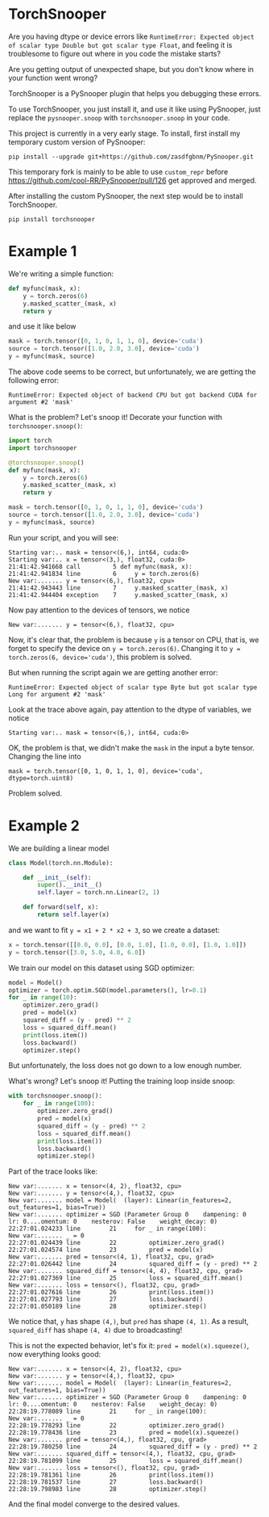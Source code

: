 # TorchSnooper

Are you having dtype or device errors like `RuntimeError: Expected object of scalar type Double but got scalar type Float`, and feeling it is troublesome to figure out where in you code the mistake starts?

Are you getting output of unexpected shape, but you don't know where in your function went wrong?

TorchSnooper is a PySnooper plugin that helps you debugging these errors.

To use TorchSnooper, you just install it, and use it like using PySnooper, just replace the `pysnooper.snoop` with `torchsnooper.snoop` in your code.

This project is currently in a very early stage. To install, first install my temporary custom version of PySnooper:

```
pip install --upgrade git+https://github.com/zasdfgbnm/PySnooper.git
```

This temporary fork is mainly to be able to use `custom_repr` before https://github.com/cool-RR/PySnooper/pull/126 get approved and merged.

After installing the custom PySnooper, the next step would be to install TorchSnooper.

```
pip install torchsnooper
```

# Example 1

We're writing a simple function:

```python
def myfunc(mask, x):
    y = torch.zeros(6)
    y.masked_scatter_(mask, x)
    return y
```

and use it like below

```python
mask = torch.tensor([0, 1, 0, 1, 1, 0], device='cuda')
source = torch.tensor([1.0, 2.0, 3.0], device='cuda')
y = myfunc(mask, source)
```

The above code seems to be correct, but unfortunately, we are getting the following error:

```
RuntimeError: Expected object of backend CPU but got backend CUDA for argument #2 'mask'
```

What is the problem? Let's snoop it! Decorate your function with `torchsnooper.snoop()`:

```python
import torch
import torchsnooper

@torchsnooper.snoop()
def myfunc(mask, x):
    y = torch.zeros(6)
    y.masked_scatter_(mask, x)
    return y

mask = torch.tensor([0, 1, 0, 1, 1, 0], device='cuda')
source = torch.tensor([1.0, 2.0, 3.0], device='cuda')
y = myfunc(mask, source)
```

Run your script, and you will see:

```
Starting var:.. mask = tensor<(6,), int64, cuda:0>
Starting var:.. x = tensor<(3,), float32, cuda:0>
21:41:42.941668 call         5 def myfunc(mask, x):
21:41:42.941834 line         6     y = torch.zeros(6)
New var:....... y = tensor<(6,), float32, cpu>
21:41:42.943443 line         7     y.masked_scatter_(mask, x)
21:41:42.944404 exception    7     y.masked_scatter_(mask, x)
```

Now pay attention to the devices of tensors, we notice
```
New var:....... y = tensor<(6,), float32, cpu>
```

Now, it's clear that, the problem is because `y` is a tensor on CPU, that is,
we forget to specify the device on `y = torch.zeros(6)`. Changing it to
`y = torch.zeros(6, device='cuda')`, this problem is solved.

But when running the script again we are getting another error:

```
RuntimeError: Expected object of scalar type Byte but got scalar type Long for argument #2 'mask'
```

Look at the trace above again, pay attention to the dtype of variables, we notice

```
Starting var:.. mask = tensor<(6,), int64, cuda:0>
```

OK, the problem is that, we didn't make the `mask` in the input a byte tensor. Changing the line into
```
mask = torch.tensor([0, 1, 0, 1, 1, 0], device='cuda', dtype=torch.uint8)
```
Problem solved.

# Example 2

We are building a linear model

```python
class Model(torch.nn.Module):

    def __init__(self):
        super().__init__()
        self.layer = torch.nn.Linear(2, 1)

    def forward(self, x):
        return self.layer(x)
```

and we want to fit `y = x1 + 2 * x2 + 3`, so we create a dataset:

```python
x = torch.tensor([[0.0, 0.0], [0.0, 1.0], [1.0, 0.0], [1.0, 1.0]])
y = torch.tensor([3.0, 5.0, 4.0, 6.0])
```

We train our model on this dataset using SGD optimizer:

```python
model = Model()
optimizer = torch.optim.SGD(model.parameters(), lr=0.1)
for _ in range(10):
    optimizer.zero_grad()
    pred = model(x)
    squared_diff = (y - pred) ** 2
    loss = squared_diff.mean()
    print(loss.item())
    loss.backward()
    optimizer.step()
```

But unfortunately, the loss does not go down to a low enough number.

What's wrong? Let's snoop it! Putting the training loop inside snoop:

```python
with torchsnooper.snoop():
    for _ in range(100):
        optimizer.zero_grad()
        pred = model(x)
        squared_diff = (y - pred) ** 2
        loss = squared_diff.mean()
        print(loss.item())
        loss.backward()
        optimizer.step()
```

Part of the trace looks like:

```
New var:....... x = tensor<(4, 2), float32, cpu>
New var:....... y = tensor<(4,), float32, cpu>
New var:....... model = Model(  (layer): Linear(in_features=2, out_features=1, bias=True))
New var:....... optimizer = SGD (Parameter Group 0    dampening: 0    lr: 0....omentum: 0    nesterov: False    weight_decay: 0)
22:27:01.024233 line        21     for _ in range(100):
New var:....... _ = 0
22:27:01.024439 line        22         optimizer.zero_grad()
22:27:01.024574 line        23         pred = model(x)
New var:....... pred = tensor<(4, 1), float32, cpu, grad>
22:27:01.026442 line        24         squared_diff = (y - pred) ** 2
New var:....... squared_diff = tensor<(4, 4), float32, cpu, grad>
22:27:01.027369 line        25         loss = squared_diff.mean()
New var:....... loss = tensor<(), float32, cpu, grad>
22:27:01.027616 line        26         print(loss.item())
22:27:01.027793 line        27         loss.backward()
22:27:01.050189 line        28         optimizer.step()
```

We notice that, `y` has shape `(4,)`, but `pred` has shape `(4, 1)`. As a result, `squared_diff` has shape `(4, 4)` due to broadcasting!

This is not the expected behavior, let's fix it: `pred = model(x).squeeze()`, now everything looks good:

```
New var:....... x = tensor<(4, 2), float32, cpu>
New var:....... y = tensor<(4,), float32, cpu>
New var:....... model = Model(  (layer): Linear(in_features=2, out_features=1, bias=True))
New var:....... optimizer = SGD (Parameter Group 0    dampening: 0    lr: 0....omentum: 0    nesterov: False    weight_decay: 0)
22:28:19.778089 line        21     for _ in range(100):
New var:....... _ = 0
22:28:19.778293 line        22         optimizer.zero_grad()
22:28:19.778436 line        23         pred = model(x).squeeze()
New var:....... pred = tensor<(4,), float32, cpu, grad>
22:28:19.780250 line        24         squared_diff = (y - pred) ** 2
New var:....... squared_diff = tensor<(4,), float32, cpu, grad>
22:28:19.781099 line        25         loss = squared_diff.mean()
New var:....... loss = tensor<(), float32, cpu, grad>
22:28:19.781361 line        26         print(loss.item())
22:28:19.781537 line        27         loss.backward()
22:28:19.798983 line        28         optimizer.step()
```

And the final model converge to the desired values.
